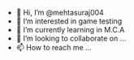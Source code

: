 - 👋 Hi, I’m @mehtasuraj004
- 👀 I’m interested in game testing
- 🌱 I’m currently learning in M.C.A
- 💞️ I’m looking to collaborate on ...
- 📫 How to reach me ...

<!---
mehtasuraj004/mehtasuraj004 is a ✨ special ✨ repository because its `README.md` (this file) appears on your GitHub profile.
You can click the Preview link to take a look at your changes.
--->
